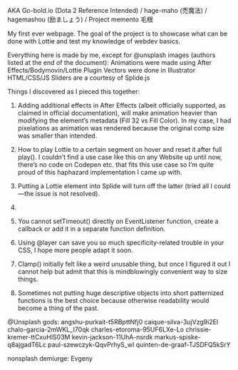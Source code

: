 AKA Go-bold.io (Dota 2 Reference Intended) / hage-maho (禿魔法) / hagemashou (励ましょう) / Project memento 毛根


My first ever webpage. The goal of the project is to showcase what can be done with Lottie and test my knowledge of webdev basics. 

Everything here is made by me, except for @unsplash images (authors listed at the end of the document):
Animations were made using After Effects/Bodymovin/Lottie Plugin
Vectors were done in Illustrator
HTML/CSS/JS
Sliders are a courtesy of Splide.js

Things I discovered as I pieced this together: 

1. Adding additional effects in After Effects (albeit officially supported, as claimed in official documentation), will make animation heavier than modifying the element’s metadata (Fill 32 vs Fill Color). In my case, I had pixelations as animation was rendered because the original comp size was smaller than intended. 

2. How to play Lottie to a certain segment on hover and reset it after full play(). I couldn’t find a use case like this on any Website up until now, there’s no code on Codepen etc. that fits this use case so I’m quite proud of this haphazard implementation I came up with. 

3. Putting a Lottie element into Splide will turn off the latter (tried all I could—the issue is not resolved).

4. <dialog> element [1] [2] by default can be removed by pressing Esc, which in this case ruined user journey I originally came up with, so I had to drop a fallback for that. 

5. You cannot setTimeout() directly on EventListener function, create a callback or add it in a separate function definition.

6. Using @layer can save you so much specificity-related trouble in your CSS, I hope more people adapt it soon.

7. Clamp() initially felt like a weird unusable thing, but once I figured it out I cannot help but admit that this is mindblowingly convenient way to size things. 

8. Sometimes not putting huge descriptive objects into short patternized functions is the best choice because otherwise readability would become a thing of the past. 

@Unsplash gods: 
angshu-purkait-t5RBpttNfj0
caique-silva-3ujVzg9i2EI
chalo-garcia-2mWKL_I70qk
charles-etoroma-95UF6LXe-Lo
chrissie-kremer-ttCxuHlS03M
kevin-jackson-11UhA-nsrdk
markus-spiske-q8ajgadT6Lc
paul-szewczyk-QqvPrhyS_wI
quinten-de-graaf-TJSDFQ5kSrY

nonsplash demiurge:
Evgeny 
